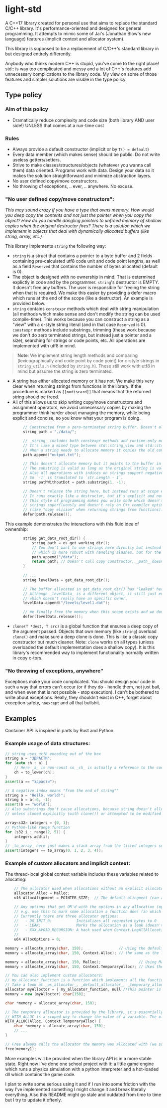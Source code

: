 
# light-std
A C++17 library created for personal use that aims to replace the standard C/C++ library. It's performance-oriented and designed for general programming.
It attempts to mimic some of Jai's (Jonathan Blow's new language) features (implicit context and allocator system).

This library is supposed to be a replacement of C/C++'s standard library in but designed entirely differently. 

Anybody who thinks modern C++ is stupid, you've come to the right place! std:: is way too complicated and messy and a lot of C++'s features add unnecessary complications to the library code.
My view on some of those features and simpler solutions are visible in the type policy.

## Type policy

### Aim of this policy
- Dramatically reduce complexity and code size (both library AND user side!) UNLESS that comes at a run-time cost

### Rules
- Always provide a default constructor (implicit or by `T() = default`)
- Every data member (which makes sense) should be public. Do not write useless getters/setters.
- Strive to make classes/structures/objects (whatever you wanna call them) data oriented.
  Programs work with data. Design your data so it makes the solution straightforward and minimize abstraction layers.
- No user defined copy/move constructors.
- No throwing of exceptions, .. ever, .. anywhere. No excuse.

### "No user defined copy/move constructors":
_This may sound crazy if you have a type that owns memory. How would you deep copy the contents and not just the pointer when you copy the object? 
How do you handle dangling pointers to unfreed memory of shallow copies when the original destructor fires? There is a solution which we implement in objects
that deal with dynamically allocated buffers (like string, array, etc.)_

This library implements `string` the following way:
- `string` is a struct that contains a pointer to a byte buffer and 2 fields containing pre-calculated utf8 code unit and code point lengths, as well as a field `Reserved` that contains the number of bytes allocated (default is 0).
- The object is designed with no ownership in mind. That is determined explictly in code and by the programmer. `string`'s destructor is EMPTY. It doesn't free any buffers. The user is responsible for freeing the string when that is required. We make this easier by providing a defer macro which runs at the end of the scope (like a destructor). An example is provided below.
- `string` contains `constexpr` methods which deal with string manipulation (all methods which make sense and don't modify the string can be used compile-time). This works because you can construct a string as a "view" with a c-style string literal (and in that case `Reserved` is 0). `constexpr` methods include substrings, trimming (these work because we don't do zero terminated strings, but instead just a pointer and a size), searching for strings or code points, etc. All operations are implemented with utf8 in mind.

> **Note**: We implement string length methods and comparing (lexicographically and code point by code point) for c-style strings in `string_utils.h` (included by `string.h`). These still work with utf8 in mind but assume the string is zero terminated.

- A string has either allocated memory or it has not. We make this very clear when returning strings from functions in the library. If the procedure is marked as `[[nodiscard]]` that means that the returned string should be freed.
- All of this allows us to skip writing copy/move constructors and assignment operators, we avoid unnecessary copies by making the programmer think harder about managing the memory, while being explicit and concise, so you know what your program is doing.
```cpp
        // Constructed from a zero-terminated string buffer. Doesn't allocate memory.
        string path = "./data/"; 

        // _string_ includes both constexpr methods and runtime-only methods which modify the buffer (and might allocate memory).
        // It's like a mixed type between std::string_view and std::string from the STL, but with way better design and API.
        // When a string needs to allocate memory it copies the old contents of the string.
        path.append("output.txt");

        // This doesn't allocate memory but it points to the buffer in _path_.
        // The substring is valid as long as the original string is valid.
        // Also all operations with indices on strings support negative indexing (python-style). 
        // So `-1` is translated to `str.Length - 1`.
        string pathWithoutDot = path.substring(1, -1);

        // Doesn't release the string here, but instead runs at scope exit.
        // It runs exactly like a destructor, but it's explicit and not hidden.
        // This style of programming makes you write code which doesn't allocate 
        // strings superfluously and doesn't rely on C++ compiler optimization 
        // (like "copy elision" when returning strings from functions).
        defer(path.release());       
```

This example demonstrates the interactions with this fluid idea of ownership:
```cpp
        string get_data_root_dir() {
            string path = os_get_working_dir();
            // You don't want to use strings here directly but instead with the file::path API 
            // which is more robust with handling slashes, but for the sake of example..
            path.append("/data");
            return path; // Doesn't call copy constructor, _path_ doesn't call it's destructor
        }
        
        // ...
        string levelData = get_data_root_dir();

        // The buffer allocated in get_data_root_dir() has "leaked" here and is still usable!
        // Although _levelData_ is a different object, it still just encapsulates a buffer
        // which doesn't really have an specific owner.
        levelData.append("/levels/level1.dat"); 

        // We finally free the memory when this scope exists and we don't need it anymore.
        defer(levelData.release());             
```

-  `clone(T *dest, T src)` is a global function that ensures a deep copy of the argument passed. Objects that own memory (like `string`) overload `clone()` and make sure a deep clone is done. This is like a classic copy constructor but much cleaner. Note: `clone` works on all types (unless overloaded the default implementation does a shallow copy). It is this library's recommended way to implement functionality normally written in copy c-tors.

### "No throwing of exceptions, anywhere"
Exceptions make your code complicated. 
You should design your code in such a way that errors can't occur (or if they do - handle them, not just bail, and when even that is not possible - stop execution).
I can't be bothered to write about exceptions. Really, they shouldn't exist in C++, forget about exception safety, `noexcept` and all that bullshit.

## Examples

Container API is inspired in parts by Rust and Python. 

### Example usage of data structures:
```cpp
// string uses utf8 encoding out of the box
string a = "ЗДРАСТИ";
for (auto ch : a) {
    // Here _a_ is non-const so _ch_ is actually a reference to the code point in the string and you can modify it directly
    ch = to_lower(ch);
}
assert(a == "здрасти"); 
```
```cpp
// A negative index means "from the end of string""
string a = "Hello, world!";
string b = a(-6, -1);
assert(b == "world");
// Also substrings don't cause allocations, because string doesn't allocate
// unless cloned explicitly (with clone()) or attempted to be modified (by methods like append(), etc.).
```
```cpp
array<s32> integers = {0, 1};
// Python-like range function
for (s32 i : range(2, 5)) {
    integers.add(i);
}
// _to_array_ here just makes a stack array from the listed integers so they can be compared to _array_
assert(integers == to_array(0, 1, 2, 3, 4));
```

### Example of custom allocators and implicit context:

The thread-local global context variable includes these variables related to allocating:
```cpp
    // The allocator used when allocations without an explicit allocator are requested.
    allocator Alloc = Malloc;
    u16 AllocAlignment = POINTER_SIZE;  // The default alingment (can also be specified explictly when allocating)

    // Any options that get OR'd with the options in any allocation (options are implemented as flags).
    // e.g. use this to mark some allocation a function does (in which you have no control of) as a LEAK.
    // Currently there are three allocator options:
    //   - DO_INIT_0:           Initializes all requested bytes to 0 
    //   - LEAK:                Marks the allocation as a leak (doesn't get reported when calling allocator::DEBUG_report_leaks())
    //   - XXX_AVOID_RECURSION: A hack used when Context.LogAllAllocations is true.
    //
    u64 AllocOptions = 0;
```

```cpp
memory = allocate_array(char, 150);                // Using the default allocator 
memory = allocate_array(char, 150, Context.Alloc); // the same as the line above

memory = allocate_array(char, 150, Malloc);                 // Using Malloc explictly (despite Context.Alloc which may be different)
memory = allocate_array(char, 150, Context.TemporaryAlloc); // Uses the temporary allocator

// You can also implement custom allocators:
// my_allocator_function is a function which implements all the functionality of the allocator (allocating, resizing, freeing, etc.)
// Take a look at _os_allocator_, _default_allocator_, _temporary_allocator_, to see examples on how to implement one.
allocator myAlloctor = { my_allocator_function, null /*This pointer is used for any data the allocator needs.*/};
memory = new (myAlloctor) char[150];
```

```cpp
char *memory = allocate_array(char, 150); 

// The temporary allocator is provided by the library, it's essentially a fast arena allocator that's available globally and supports only "free all".
// WITH_ALLOC is a scoped way to change the value of a variable. The old value of the context variable is restored when the scope defined after the macro exits.
WITH_ALLOC(Alloc, Context.TemporaryAlloc) {
    char *memory = allocate_array(char, 150); 
    // ...
}

// Free always calls the allocator the memory was allocated with (we save that information in a header before the block)
free(memory1);
```

More examples will be provided when the library API is in a more stable state. Right now I've done one school project with it: a little game engine which runs a physics simulation with a python interpreter and a hot-loaded dll which contains the game code. 

I plan to write some serious using it and if I run into some friction with the way I've implemented something I might change it and break literally everything. Also this README might go stale and outdated from time to time but I try to update it oftenly.
